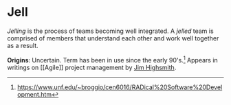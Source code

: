 # Jell
_Jelling_ is the process of teams becoming well integrated. A _jelled_ team is comprised of members that understand each other and work well together as a result.

**Origins**: Uncertain. Term has been in use since the early 90's.[^1] Appears in writings on [[Agile]] project management by [Jim Highsmith](https://en.wikipedia.org/wiki/Jim_Highsmith).
[^1]: https://www.unf.edu/~broggio/cen6016/RADical%20Software%20Development.htm

